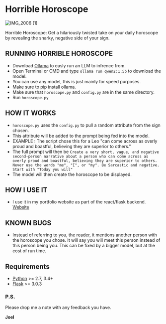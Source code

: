 # Horrible Horoscope

![IMG_2006 (1)](https://github.com/user-attachments/assets/c7bbf353-4dfb-455a-8742-71768d969a0c)

Horrible Horoscope: Get a hilariously twisted take on your daily horoscope by revealing the snarky, negative side of your sign.

## RUNNING HORRIBLE HOROSCOPE
- Download [Ollama](https://ollama.com/download) to easly run an LLM to infrence from.
- Open Terminal or CMD and type `ollama run qwen2:1.5b` to download the model.
- You can use any model, this is just mainly for speed purposes.
- Make sure to pip install ollama.
- Make sure that `horoscope.py` and `config.py` are in the same directory.
- Run `horoscope.py`
  
## HOW IT WORKS
- `horoscope.py` uses the `config.py` to pull a random attribute from the sign chosen.
- This attribute will be added to the prompt being fed into the model.
- EXAMPLE : The script chose this for a Leo "can come across as overly proud and boastful, believing they are superior to others."
- The full prompt will then be `Create a very short, vague, and negative second-person narrative about a person who can come across as overly proud and boastful, believing they are superior to others. Never use the words "me", "I", or "my". Be Sarcastic and negative. Start with "Today you will"`
- The model will then create the horoscope to be displayed.

## HOW I USE IT
- I use it in my portfolio website as part of the react/flask backend. [Website](http://38.125.229.163:3000/horrible-horoscope)

## KNOWN BUGS
- Instead of referring to you, the reader, it mentions another person with the horoscope you chose. It will say you will meet this person instead of this person being you.
This can be fixed by a bigger model, but at the cost of run time.


## Requirements

-   [Python](https://www.python.org) \>= 2.7, 3.4+
-   [Flask](https://flask.palletsprojects.com/en/3.0.x/) \>= 3.0.3

### P.S.

Please drop me a note with any feedback you have.

**Joel**
